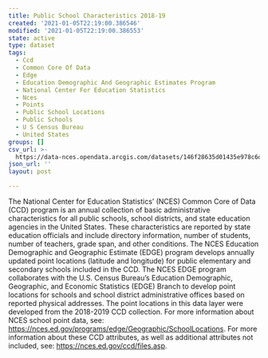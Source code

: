 ```yaml
---
title: Public School Characteristics 2018-19
created: '2021-01-05T22:19:00.386546'
modified: '2021-01-05T22:19:00.386553'
state: active
type: dataset
tags:
  - Ccd
  - Common Core Of Data
  - Edge
  - Education Demographic And Geographic Estimates Program
  - National Center For Education Statistics
  - Nces
  - Points
  - Public School Locations
  - Public Schools
  - U S Census Bureau
  - United States
groups: []
csv_url: >-
  https://data-nces.opendata.arcgis.com/datasets/146f28635d01435e978c6d2d5ccf6ea9_0.csv?outSR=%7B%22latestWkid%22%3A3857%2C%22wkid%22%3A102100%7D
json_url: ''
layout: post

---
```

<div style='text-align:Left;'><p>The National Center for Education Statistics’ (NCES) Common Core of Data (CCD) program is an annual collection of basic administrative characteristics for all public schools, school districts, and state education agencies in the United States. These characteristics are reported by state education officials and include directory information, number of students, number of teachers, grade span, and other conditions. The NCES Education Demographic and Geographic Estimate (EDGE) program develops annually updated point locations (latitude and longitude) for public elementary and secondary schools included in the CCD. The NCES EDGE program collaborates with the U.S. Census Bureau’s Education Demographic, Geographic, and Economic Statistics (EDGE) Branch to develop point locations for schools and school district administrative offices based on reported physical addresses. The point locations in this data layer were developed from the 2018-2019 CCD collection. For more information about NCES school point data, see: <a href='https://nces.ed.gov/programs/edge/Geographic/SchoolLocations' rel='nofollow ugc'>https://nces.ed.gov/programs/edge/Geographic/SchoolLocations</a>. For more information about these CCD attributes, as well as additional attributes not included, see: <a href='https://nces.ed.gov/ccd/files.asp' rel='nofollow ugc'>https://nces.ed.gov/ccd/files.asp</a>.<br /></p><div><br /></div></div>
